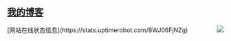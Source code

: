 ## [我的博客](https://cxl2020mc.github.io)
<img align="right" src="https://github-readme-stats.vercel.app/api?username=cxl2020MC&show_icons=true&icon_color=CE1D2D&text_color=718096&bg_color=ffffff&hide_title=true" />
[网站在线状态信息](https://stats.uptimerobot.com/8WJ06FjNZg)
